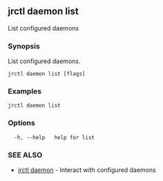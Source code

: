 ## jrctl daemon list

List configured daemons

### Synopsis

List configured daemons.

```
jrctl daemon list [flags]
```

### Examples

```
jrctl daemon list
```

### Options

```
  -h, --help   help for list
```

### SEE ALSO

* [jrctl daemon](jrctl_daemon.md)	 - Interact with configured daemons

